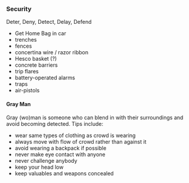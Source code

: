 ### Security

Deter, Deny, Detect, Delay, Defend
- Get Home Bag in car
- trenches
- fences
- concertina wire / razor ribbon
- Hesco basket (?)
- concrete barriers
- trip flares
- battery-operated alarms
- traps
- air-pistols

#### Gray Man
Gray (wo)man is someone who can blend in with their surroundings and avoid becoming detected.  Tips include:
- wear same types of clothing as crowd is wearing
- always move with flow of crowd rather than against it
- avoid wearing a backpack if possible
- never make eye contact with anyone
- never challenge anybody
- keep your head low
- keep valuables and weapons concealed

